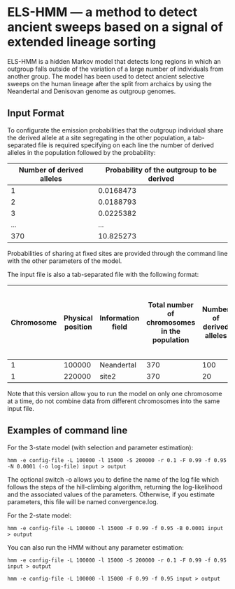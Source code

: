 # ELS-HMM — a method to detect ancient sweeps based on a signal of extended lineage sorting
ELS-HMM is a hidden Markov model that detects long regions in which an outgroup falls outside of the variation of a large number of individuals from another group. The model has been used to detect ancient selective sweeps on the human lineage after the split from archaics by using the Neandertal and Denisovan genome as outgroup genomes.

## Input Format
To configurate the emission probabilities that the outgroup individual share the derived allele at a site segregating in the other population, a tab-separated file is required specifying on each line the number of derived alleles in the population followed by the probability:

Number of derived alleles | Probability of the outgroup to be derived
------------------------- | -----------------------------------------
1 | 0.0168473
2 | 0.0188793
3 | 0.0225382
... | ...
370 | 10.825273

Probabilities of sharing at fixed sites are provided through the command line with the other parameters of the model.

The input file is also a tab-separated file with the following format:

Chromosome | Physical position | Information field | Total number of chromosomes in the population | Number of derived alleles | State of the outgroup individual: A for Ancestral and D for Derived | Genetic distance from the previous site
---------- | ----------------- | ----------------- | --------------------------------------------- | ------------------------- | ------------------------------------------------------------------- | ---------------------------------------
1 | 100000 | Neandertal | 370 | 100 | D | 0.0001
1 | 220000 | site2 | 370 | 20 | A | 0.0012

Note that this version allow you to run the model on only one chromosome at a time, do not combine data from different chromosomes into the same input file. 

## Examples of command line

For the 3-state model (with selection and parameter estimation):
```
hmm -e config-file -L 100000 -l 15000 -S 200000 -r 0.1 -F 0.99 -f 0.95 -N 0.0001 (-o log-file) input > output
```
The optional switch -o allows you to define the name of the log file which follows the steps of the hill-climbing algorithm, returning the log-likelihood and the associated values of the parameters. Otherwise, if you estimate parameters, this file will be named convergence.log.

For the 2-state model:
```
hmm -e config-file -L 100000 -l 15000 -F 0.99 -f 0.95 -B 0.0001 input > output
```
You can also run the HMM without any parameter estimation:
```
hmm -e config-file -L 100000 -l 15000 -S 200000 -r 0.1 -F 0.99 -f 0.95 input > output
```
```
hmm -e config-file -L 100000 -l 15000 -F 0.99 -f 0.95 input > output
```
